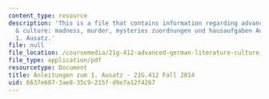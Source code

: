```yaml
---
content_type: resource
description: 'This is a file that contains information regarding advanced german literature
  & culture: madness, murder, mysteries zuordnungen und hausaufgaben Anleitungen zum
  1. Ausatz.'
file: null
file_location: /coursemedia/21g-412-advanced-german-literature-culture-madness-murder-mysteries-fall-2014/6637e6073ae835c9215fd9e7a12f4267_MIT21G_412F14_Hausarbeit.pdf
file_type: application/pdf
resourcetype: Document
title: Anleitungen zum 1. Ausatz - 21G.412 Fall 2014
uid: 6637e607-3ae8-35c9-215f-d9e7a12f4267
---
```


